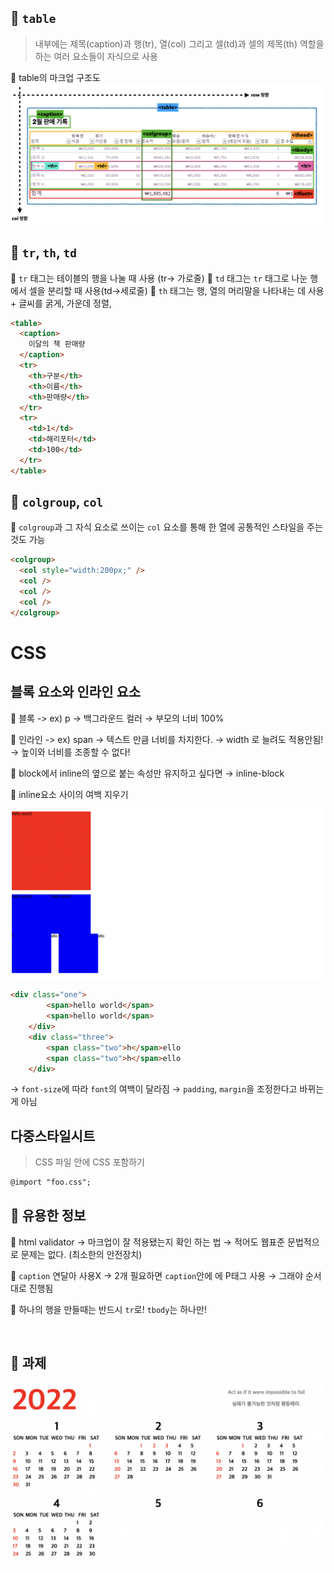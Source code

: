 
## 📌 `table`

> 내부에는 제목(caption)과 행(tr), 열(col) 그리고 셀(td)과 셀의 제목(th) 역할을 하는 여러 요소들이 자식으로 사용

🧷 table의 마크업 구조도 <br>
<img src="table-markup.png">

## 📌 `tr`, `th`, `td`

🧷 `tr` 태그는 테이블의 행을 나눌 때 사용 (tr-> 가로줄)
🧷 `td` 태그는 `tr` 태그로 나눈 행에서 셀을 분리할 때 사용(td->세로줄)
🧷 `th` 태그는 행, 열의 머리말을 나타내는 데 사용 + 글씨를 굵게, 가운데 정렬,

```html
<table>
  <caption>
    이달의 책 판매량
  </caption>
  <tr>
    <th>구분</th>
    <th>이름</th>
    <th>판매량</th>
  </tr>
  <tr>
    <td>1</td>
    <td>해리포터</td>
    <td>100</td>
  </tr>
</table>
```

## 📌 `colgroup`, `col`

🧷 `colgroup`과 그 자식 요소로 쓰이는 `col` 요소를 통해 한 열에 공통적인 스타일을 주는것도 가능 <br>

```html
<colgroup>
  <col style="width:200px;" />
  <col />
  <col />
  <col />
</colgroup>
```

# CSS

## 블록 요소와 인라인 요소

🧷 블록 -> ex) p → 백그라운드 컬러 → 부모의 너비 100%

🧷 인라인 -> ex) span → 텍스트 만큼 너비를 차지한다. → width 로 늘려도 적용안됨! → 높이와 너비를 조종할 수 없다!

🧷 block에서 inline의 옆으로 붙는 속성만 유지하고 싶다면 → inline-block

🧷 inline요소 사이의 여백 지우기

<img src="inline.png">

```html
<div class="one">
        <span>hello world</span>
        <span>hello world</span>
    </div>
    <div class="three">
        <span class="two">h</span>ello
        <span class="two">h</span>ello
    </div>
```

-> `font-size`에 따라 `font`의 여백이 달라짐 → `padding`, `margin`을 조정한다고 바뀌는 게 아님
<br>

## 다중스타일시트

> CSS 파일 안에 CSS 포함하기

```html
@import "foo.css";
```

## 📌 유용한 정보

🧷 html validator → 마크업이 잘 적용됐는지 확인 하는 법
→ 적어도 웹표준 문법적으로 문제는 없다. (최소한의 안전장치)

🧷 `caption` 연달아 사용X → 2개 필요하면 `caption`안에 에 P태그 사용 → 그래야 순서대로 진행됨

🧷 하나의 행을 만들때는 반드시 `tr`로! `tbody`는 하나만!

<br>

##  📌 과제
<img src="prac.png">